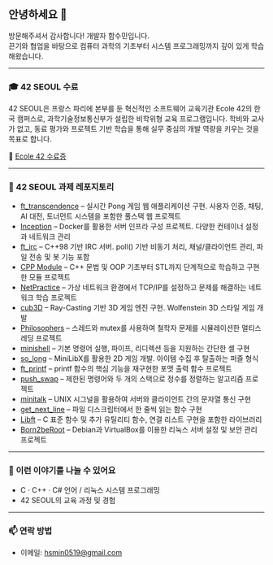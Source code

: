 <!--
**Function-m/Function-m** is a ✨ _special_ ✨ repository because its `README.md` (this file) appears on your GitHub profile.

Here are some ideas to get you started:

- 🔭 I’m currently working on ...
- 🌱 I’m currently learning ...
- 👯 I’m looking to collaborate on ...
- 🤔 I’m looking for help with ...
- 💬 Ask me about ...
- 📫 How to reach me: ...
- 😄 Pronouns: ...
- ⚡ Fun fact: ...
-->

## 안녕하세요 👋


방문해주셔서 감사합니다! 개발자 함수민입니다.  
끈기와 협업을 바탕으로 컴퓨터 과학의 기초부터 시스템 프로그래밍까지 깊이 있게 학습해왔습니다.

---

### 🎓 42 SEOUL 수료

<p>
42 SEOUL은 프랑스 파리에 본부를 둔 혁신적인 소프트웨어 교육기관 Ecole 42의 한국 캠퍼스로, 과학기술정보통신부가 설립한 비학위형 교육 프로그램입니다.  
학비와 교사가 없고, 동료 평가와 프로젝트 기반 학습을 통해 실무 중심의 개발 역량을 키우는 것을 목표로 합니다.  
</p>

📄 [Ecole 42 수료증](42seoul_member_certificate_suham.pdf)

---

### 📁 42 SEOUL 과제 레포지토리

<ul>
  <li><a href="https://github.com/Function-m/Ecole42-ft_transcendence" target="_blank">ft_transcendence</a> – 실시간 Pong 게임 웹 애플리케이션 구현. 사용자 인증, 채팅, AI 대전, 토너먼트 시스템을 포함한 풀스택 웹 프로젝트</li>
  <li><a href="https://github.com/Function-m/Ecole42-Inception" target="_blank">Inception</a> – Docker를 활용한 서버 인프라 구성 프로젝트. 다양한 컨테이너 설정과 네트워크 관리</li>
  <li><a href="https://github.com/Function-m/Ecole42-ft_irc" target="_blank">ft_irc</a> – C++98 기반 IRC 서버. poll() 기반 비동기 처리, 채널/클라이언트 관리, 파일 전송 및 봇 기능 포함</li>
  <li><a href="https://github.com/Function-m/Ecole42-CPP_Module" target="_blank">CPP Module</a> – C++ 문법 및 OOP 기초부터 STL까지 단계적으로 학습하고 구현한 모듈 프로젝트</li>
  <li><a href="https://github.com/Function-m/Ecole42-NetPractice" target="_blank">NetPractice</a> – 가상 네트워크 환경에서 TCP/IP를 설정하고 문제를 해결하는 네트워크 학습 프로젝트</li>
  <li><a href="https://github.com/Function-m/Ecole42-cub3D" target="_blank">cub3D</a> – Ray-Casting 기반 3D 게임 엔진 구현. Wolfenstein 3D 스타일 게임 개발</li>
  <li><a href="https://github.com/Function-m/Ecole42-Philosophers" target="_blank">Philosophers</a> – 스레드와 mutex를 사용하여 철학자 문제를 시뮬레이션한 멀티스레딩 프로젝트</li>
  <li><a href="https://github.com/Function-m/Ecole42-minishell" target="_blank">minishell</a> – 기본 명령어 실행, 파이프, 리디렉션 등을 지원하는 간단한 셸 구현</li>
  <li><a href="https://github.com/Function-m/Ecole42-so_long" target="_blank">so_long</a> – MiniLibX를 활용한 2D 게임 개발. 아이템 수집 후 탈출하는 퍼즐 형식</li>
  <li><a href="https://github.com/Function-m/Ecole42-ft_printf" target="_blank">ft_printf</a> – printf 함수의 핵심 기능을 재구현한 포맷 출력 함수 프로젝트</li>
  <li><a href="https://github.com/Function-m/Ecole42-push_swap" target="_blank">push_swap</a> – 제한된 명령어와 두 개의 스택으로 정수를 정렬하는 알고리즘 프로젝트</li>
  <li><a href="https://github.com/Function-m/Ecole42-minitalk" target="_blank">minitalk</a> – UNIX 시그널을 활용하여 서버와 클라이언트 간의 문자열 통신 구현</li>
  <li><a href="https://github.com/Function-m/Ecole42-get_next_line" target="_blank">get_next_line</a> – 파일 디스크립터에서 한 줄씩 읽는 함수 구현</li>
  <li><a href="https://github.com/Function-m/Ecole42-Libft" target="_blank">Libft</a> – C 표준 함수 및 추가 유틸리티 함수, 연결 리스트 구현을 포함한 라이브러리</li>
  <li><a href="https://github.com/Function-m/Ecole42-Born2beRoot" target="_blank">Born2beRoot</a> – Debian과 VirtualBox를 이용한 리눅스 서버 설정 및 보안 관리 프로젝트</li>
</ul>

---

### 💬 이런 이야기를 나눌 수 있어요

- C · C++ · C# 언어 / 리눅스 시스템 프로그래밍
- 42 SEOUL의 교육 과정 및 경험

---

### 📫 연락 방법

- 이메일: hsmin0519@gmail.com
